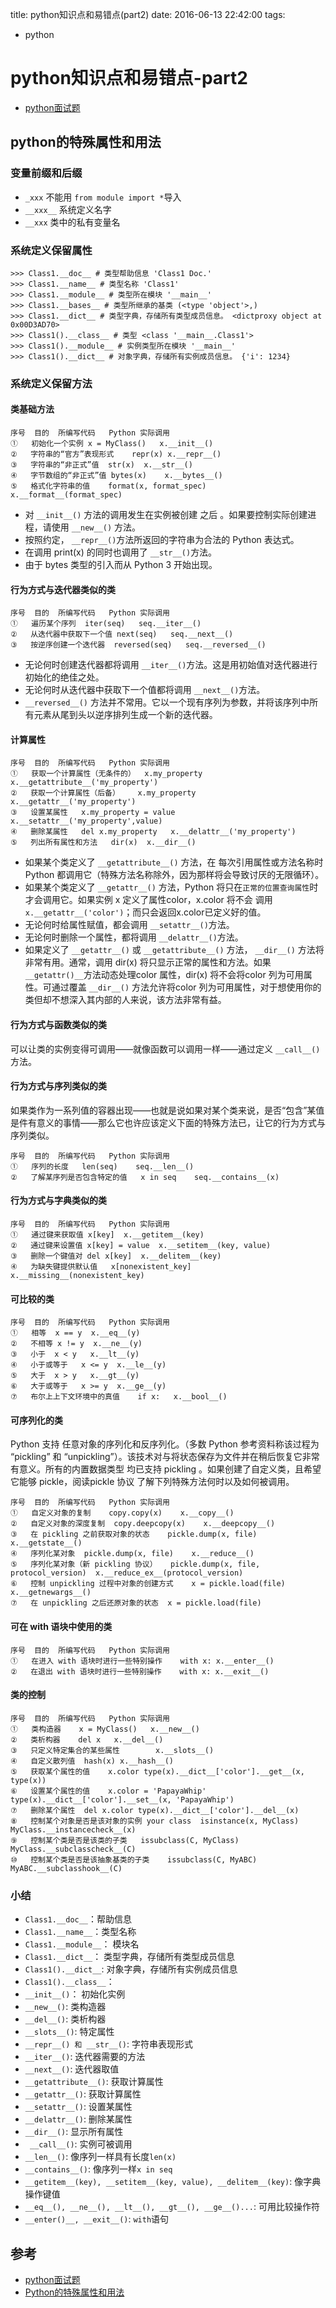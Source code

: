title: python知识点和易错点(part2)
date: 2016-06-13 22:42:00
tags:
- python

# python知识点和易错点-part2

* [python面试题](https://github.com/zhuwei05/interview_python)

## python的特殊属性和用法

### 变量前缀和后缀

* `_xxx` 不能用 `from module import *`导入
* `__xxx__` 系统定义名字
* `__xxx` 类中的私有变量名

### 系统定义保留属性

	>>> Class1.__doc__ # 类型帮助信息 'Class1 Doc.' 
	>>> Class1.__name__ # 类型名称 'Class1' 
	>>> Class1.__module__ # 类型所在模块 '__main__' 
	>>> Class1.__bases__ # 类型所继承的基类 (<type 'object'>,) 
	>>> Class1.__dict__ # 类型字典，存储所有类型成员信息。 <dictproxy object at 0x00D3AD70> 
	>>> Class1().__class__ # 类型 <class '__main__.Class1'> 
	>>> Class1().__module__ # 实例类型所在模块 '__main__' 
	>>> Class1().__dict__ # 对象字典，存储所有实例成员信息。 {'i': 1234}

### 系统定义保留方法

#### 类基础方法

	序号	目的	所编写代码	Python 实际调用
	①	初始化一个实例	x = MyClass()	x.__init__()
	②	字符串的“官方”表现形式	repr(x)	x.__repr__()
	③	字符串的“非正式”值	str(x)	x.__str__()
	④	字节数组的“非正式”值	bytes(x)	x.__bytes__()
	⑤	格式化字符串的值	format(x, format_spec)	x.__format__(format_spec)
	
* 对 `__init__()` 方法的调用发生在实例被创建 之后 。如果要控制实际创建进程，请使用 `__new__()` 方法。
* 按照约定， `__repr__()`方法所返回的字符串为合法的 Python 表达式。
* 在调用 print(x) 的同时也调用了 `__str__()`方法。
* 由于 bytes 类型的引入而从 Python 3 开始出现。	

#### 行为方式与迭代器类似的类

	序号	目的	所编写代码	Python 实际调用
	①	遍历某个序列	iter(seq)	seq.__iter__()
	②	从迭代器中获取下一个值	next(seq)	seq.__next__()
	③	按逆序创建一个迭代器	reversed(seq)	seq.__reversed__()

* 无论何时创建迭代器都将调用 `__iter__()`方法。这是用初始值对迭代器进行初始化的绝佳之处。
* 无论何时从迭代器中获取下一个值都将调用 `__next__()`方法。
* `__reversed__()` 方法并不常用。它以一个现有序列为参数，并将该序列中所有元素从尾到头以逆序排列生成一个新的迭代器。

#### 计算属性
 
	序号	目的	所编写代码	Python 实际调用
	①	获取一个计算属性（无条件的）	x.my_property	x.__getattribute__('my_property')
	②	获取一个计算属性（后备）	x.my_property	x.__getattr__('my_property')
	③	设置某属性	x.my_property = value	x.__setattr__('my_property',value)
	④	删除某属性	del x.my_property	x.__delattr__('my_property')
	⑤	列出所有属性和方法	dir(x)	x.__dir__()

* 如果某个类定义了 `__getattribute__()` 方法，在 每次引用属性或方法名称时Python 都调用它（特殊方法名称除外，因为那样将会导致讨厌的无限循环）。
* 如果某个类定义了 `__getattr__()` 方法，Python 将只在`正常的位置查询属性`时才会调用它。如果实例 x 定义了属性color，x.color 将不会 调用`x.__getattr__('color')`；而只会返回x.color已定义好的值。
* 无论何时给属性赋值，都会调用 `__setattr__()`方法。
* 无论何时删除一个属性，都将调用 `__delattr__()`方法。
* 如果定义了 `__getattr__()` 或 `__getattribute__()` 方法， `__dir__()` 方法将非常有用。通常，调用 dir(x) 将只显示正常的属性和方法。如果 `__getattr()__`方法动态处理color 属性，dir(x) 将不会将color 列为可用属性。可通过覆盖 `__dir__()` 方法允许将color 列为可用属性，对于想使用你的类但却不想深入其内部的人来说，该方法非常有益。

#### 行为方式与函数类似的类

可以让类的实例变得可调用——就像函数可以调用一样——通过定义 `__call__()` 方法。

#### 行为方式与序列类似的类

如果类作为一系列值的容器出现——也就是说如果对某个类来说，是否“包含”某值是件有意义的事情——那么它也许应该定义下面的特殊方法已，让它的行为方式与序列类似。

	序号	目的	所编写代码	Python 实际调用
	①	序列的长度	len(seq)	seq.__len__()
	②	了解某序列是否包含特定的值	x in seq	seq.__contains__(x)
	
#### 行为方式与字典类似的类

	序号	目的	所编写代码	Python 实际调用
	①	通过键来获取值	x[key]	x.__getitem__(key)
	②	通过键来设置值	x[key] = value	x.__setitem__(key, value)
	③	删除一个键值对	del x[key]	x.__delitem__(key)
	④	为缺失键提供默认值	x[nonexistent_key]	x.__missing__(nonexistent_key)	
#### 可比较的类

	序号	目的	所编写代码	Python 实际调用
	①	相等	x == y	x.__eq__(y)
	②	不相等	x != y	x.__ne__(y)
	③	小于	x < y	x.__lt__(y)
	④	小于或等于	x <= y	x.__le__(y)
	⑤	大于	x > y	x.__gt__(y)
	⑥	大于或等于	x >= y	x.__ge__(y)
	⑦	布尔上上下文环境中的真值	if x:	x.__bool__()	
#### 可序列化的类

Python 支持 任意对象的序列化和反序列化。（多数 Python 参考资料称该过程为 “pickling” 和 “unpickling”）。该技术对与将状态保存为文件并在稍后恢复它非常有意义。所有的内置数据类型 均已支持 pickling 。如果创建了自定义类，且希望它能够 pickle，阅读pickle 协议 了解下列特殊方法何时以及如何被调用。

	序号	目的	所编写代码	Python 实际调用
	①	自定义对象的复制	copy.copy(x)	x.__copy__()
	②	自定义对象的深度复制	copy.deepcopy(x)	x.__deepcopy__()
	③	在 pickling 之前获取对象的状态	pickle.dump(x, file)	x.__getstate__()
	④	序列化某对象	pickle.dump(x, file)	x.__reduce__()
	⑤	序列化某对象（新 pickling 协议）	pickle.dump(x, file, protocol_version)	x.__reduce_ex__(protocol_version)
	⑥	控制 unpickling 过程中对象的创建方式	x = pickle.load(file)	x.__getnewargs__()
	⑦	在 unpickling 之后还原对象的状态	x = pickle.load(file)	

#### 可在 with 语块中使用的类

	序号	目的	所编写代码	Python 实际调用
	①	在进入 with 语块时进行一些特别操作	with x:	x.__enter__()
	②	在退出 with 语块时进行一些特别操作	with x:	x.__exit__()

#### 类的控制

	序号	目的	所编写代码	Python 实际调用
	①	类构造器	x = MyClass()	x.__new__()
	②	类析构器	del x	x.__del__()
	③	只定义特定集合的某些属性	 	x.__slots__()
	④	自定义散列值	hash(x)	x.__hash__()
	⑤	获取某个属性的值	x.color	type(x).__dict__['color'].__get__(x, type(x))
	⑥	设置某个属性的值	x.color = 'PapayaWhip'	type(x).__dict__['color'].__set__(x, 'PapayaWhip')
	⑦	删除某个属性	del x.color	type(x).__dict__['color'].__del__(x)
	⑧	控制某个对象是否是该对象的实例 your class	isinstance(x, MyClass)	MyClass.__instancecheck__(x)
	⑨	控制某个类是否是该类的子类	issubclass(C, MyClass)	MyClass.__subclasscheck__(C)
	⑩	控制某个类是否是该抽象基类的子类	issubclass(C, MyABC)	MyABC.__subclasshook__(C)
	
### 小结

* `Class1.__doc__`：帮助信息
* `Class1.__name__`：类型名称
* `Class1.__module__`： 模块名
* `Class1.__dict__`： 类型字典，存储所有类型成员信息
* `Class1().__dict__`: 对象字典，存储所有实例成员信息
* `Class1().__class__`：	
* `__init__()`： 初始化实例
* `__new__()`: 类构造器
* `__del__()`: 类析构器
* `__slots__()`: 特定属性
* `__repr__() 和 __str__()`: 字符串表现形式
*  `__iter__()`: 迭代器需要的方法
*  `__next__()`: 迭代器取值
*  `__getattribute__()`: 获取计算属性
*  `__getattr__()`: 获取计算属性
*  `__setattr__()`: 设置某属性
*  `__delattr__()`: 删除某属性
*  `__dir__()`: 显示所有属性
*  ` __call__()`: 实例可被调用
*  `__len__()`: 像序列一样具有长度`len(x)`
*  `__contains__()`: 像序列一样`x in seq`
*  `__getitem__(key), __setitem__(key, value), __delitem__(key)`: 像字典操作键值
*  `__eq__(), __ne__(), __lt__(), __gt__(), __ge__()...`: 可用比较操作符
*  `__enter()__, __exit__()`: `with`语句







## 参考

* [python面试题](https://github.com/zhuwei05/interview_python)
* [Python的特殊属性和用法](http://blog.csdn.net/qq_30175203/article/details/51704636)
